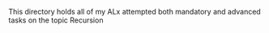 This directory holds all of my ALx attempted both mandatory and advanced tasks on the topic Recursion
